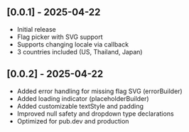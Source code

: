 ## [0.0.1] - 2025-04-22
- Initial release
- Flag picker with SVG support
- Supports changing locale via callback
- 3 countries included (US, Thailand, Japan)
## [0.0.2] - 2025-04-22
- Added error handling for missing flag SVG (errorBuilder)
- Added loading indicator (placeholderBuilder)
- Added customizable textStyle and padding
- Improved null safety and dropdown type declarations
- Optimized for pub.dev and production